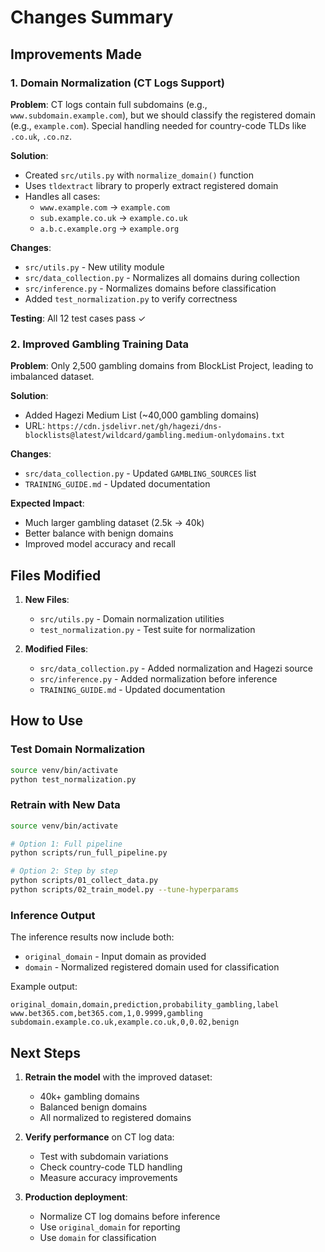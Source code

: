 # Changes Summary

## Improvements Made

### 1. Domain Normalization (CT Logs Support)

**Problem**: CT logs contain full subdomains (e.g., `www.subdomain.example.com`), but we should classify the registered domain (e.g., `example.com`). Special handling needed for country-code TLDs like `.co.uk`, `.co.nz`.

**Solution**:
- Created `src/utils.py` with `normalize_domain()` function
- Uses `tldextract` library to properly extract registered domain
- Handles all cases:
  - `www.example.com` → `example.com`
  - `sub.example.co.uk` → `example.co.uk`
  - `a.b.c.example.org` → `example.org`

**Changes**:
- `src/utils.py` - New utility module
- `src/data_collection.py` - Normalizes all domains during collection
- `src/inference.py` - Normalizes domains before classification
- Added `test_normalization.py` to verify correctness

**Testing**: All 12 test cases pass ✓

### 2. Improved Gambling Training Data

**Problem**: Only 2,500 gambling domains from BlockList Project, leading to imbalanced dataset.

**Solution**:
- Added Hagezi Medium List (~40,000 gambling domains)
- URL: `https://cdn.jsdelivr.net/gh/hagezi/dns-blocklists@latest/wildcard/gambling.medium-onlydomains.txt`

**Changes**:
- `src/data_collection.py` - Updated `GAMBLING_SOURCES` list
- `TRAINING_GUIDE.md` - Updated documentation

**Expected Impact**:
- Much larger gambling dataset (2.5k → 40k)
- Better balance with benign domains
- Improved model accuracy and recall

## Files Modified

1. **New Files**:
   - `src/utils.py` - Domain normalization utilities
   - `test_normalization.py` - Test suite for normalization

2. **Modified Files**:
   - `src/data_collection.py` - Added normalization and Hagezi source
   - `src/inference.py` - Added normalization before inference
   - `TRAINING_GUIDE.md` - Updated documentation

## How to Use

### Test Domain Normalization
```bash
source venv/bin/activate
python test_normalization.py
```

### Retrain with New Data
```bash
source venv/bin/activate

# Option 1: Full pipeline
python scripts/run_full_pipeline.py

# Option 2: Step by step
python scripts/01_collect_data.py
python scripts/02_train_model.py --tune-hyperparams
```

### Inference Output
The inference results now include both:
- `original_domain` - Input domain as provided
- `domain` - Normalized registered domain used for classification

Example output:
```
original_domain,domain,prediction,probability_gambling,label
www.bet365.com,bet365.com,1,0.9999,gambling
subdomain.example.co.uk,example.co.uk,0,0.02,benign
```

## Next Steps

1. **Retrain the model** with the improved dataset:
   - 40k+ gambling domains
   - Balanced benign domains
   - All normalized to registered domains

2. **Verify performance** on CT log data:
   - Test with subdomain variations
   - Check country-code TLD handling
   - Measure accuracy improvements

3. **Production deployment**:
   - Normalize CT log domains before inference
   - Use `original_domain` for reporting
   - Use `domain` for classification
